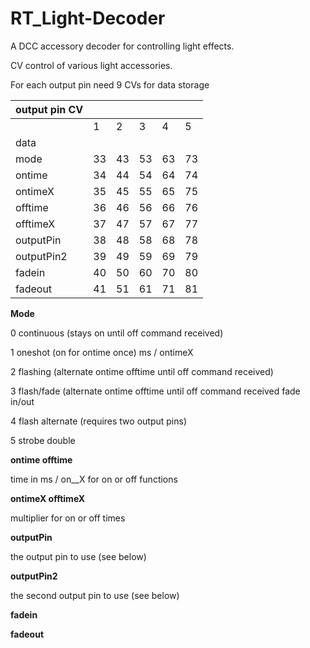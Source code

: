 # RT_Light-Decoder
A DCC accessory decoder for controlling light effects.


CV control of various light accessories.


For each output pin need 9 CVs for data storage

|             output pin CV||||||
|-----|-|-|-|-|-|
|             | 1 | 2 | 3 | 4 | 5 | ... |
|data|||||||
|mode       |33  |43  |53  |63  |73  |... |
|ontime     |34  |44  |54  |64  |74  ||
|ontimeX    |35  |45  |55  |65  |75  ||
|offtime    |36  |46  |56  |66  |76  ||
|offtimeX   |37  |47  |57  |67  |77  ||
|outputPin  |38  |48  |58  |68  |78  ||
|outputPin2 |39  |49  |59  |69  |79  ||
|fadein     |40  |50  |60  |70  |80  ||
|fadeout    |41  |51  |61  |71  |81  ||



**Mode**

  0 continuous (stays on until off command received)
  
  1 oneshot (on for ontime once) ms / ontimeX
  
  2 flashing (alternate ontime offtime until off command received)
  
  3 flash/fade (alternate ontime offtime until off command received fade in/out
  
  4 flash alternate (requires two output pins)
  
  5 strobe double

**ontime offtime**

  time in ms / on__X for on or off functions

**ontimeX offtimeX**

  multiplier for on or off times

**outputPin**

  the output pin to use (see below)

**outputPin2**

  the second output pin to use (see below)

**fadein**

**fadeout**


